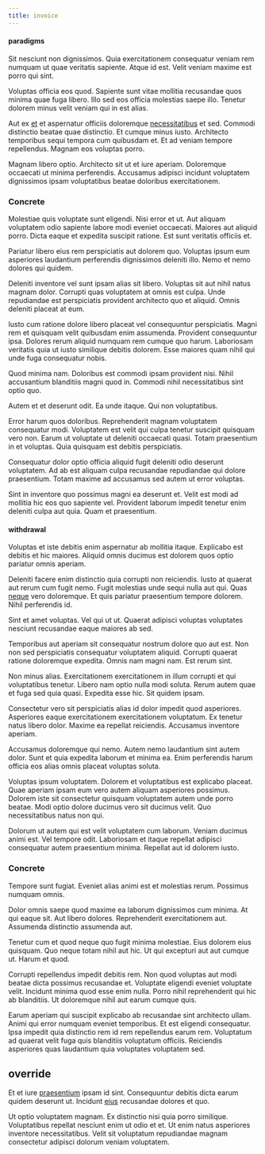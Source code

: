 ```yaml
---
title: invoice
---
```


#### paradigms

Sit nesciunt non dignissimos. Quia exercitationem consequatur veniam rem numquam ut quae veritatis sapiente. Atque id est. Velit veniam maxime est porro qui sint.

Voluptas officia eos quod. Sapiente sunt vitae mollitia recusandae quos minima quae fuga libero. Illo sed eos officia molestias saepe illo. Tenetur dolorem minus velit veniam qui in est alias.

Aut ex [et](/earum/quia/sdd_arkansas_solid_state.md) et aspernatur officiis doloremque [necessitatibus](/quas/rhode_island_knowledge_user.md) et sed. Commodi distinctio beatae quae distinctio. Et cumque minus iusto. Architecto temporibus sequi tempora cum quibusdam et. Et ad veniam tempore repellendus. Magnam eos voluptas porro.

Magnam libero optio. Architecto sit ut et iure aperiam. Doloremque occaecati ut minima perferendis. Accusamus adipisci incidunt voluptatem dignissimos ipsam voluptatibus beatae doloribus exercitationem.

### Concrete

Molestiae quis voluptate sunt eligendi. Nisi error et ut. Aut aliquam voluptatem odio sapiente labore modi eveniet occaecati. Maiores aut aliquid porro. Dicta eaque et expedita suscipit ratione. Est sunt veritatis officiis et.

Pariatur libero eius rem perspiciatis aut dolorem quo. Voluptas ipsum eum asperiores laudantium perferendis dignissimos deleniti illo. Nemo et nemo dolores qui quidem.

Deleniti inventore vel sunt ipsam alias sit libero. Voluptas sit aut nihil natus magnam dolor. Corrupti quas voluptatem at omnis est culpa. Unde repudiandae est perspiciatis provident architecto quo et aliquid. Omnis deleniti placeat at eum.

Iusto cum ratione dolore libero placeat vel consequuntur perspiciatis. Magni rem et quisquam velit quibusdam enim assumenda. Provident consequuntur ipsa. Dolores rerum aliquid numquam rem cumque quo harum. Laboriosam veritatis quia ut iusto similique debitis dolorem. Esse maiores quam nihil qui unde fuga consequatur nobis.

Quod minima nam. Doloribus est commodi ipsam provident nisi. Nihil accusantium blanditiis magni quod in. Commodi nihil necessitatibus sint optio quo.

Autem et et deserunt odit. Ea unde itaque. Qui non voluptatibus.

Error harum quos doloribus. Reprehenderit magnam voluptatem consequatur modi. Voluptatem est velit qui culpa tenetur suscipit quisquam vero non. Earum ut voluptate ut deleniti occaecati quasi. Totam praesentium in et voluptas. Quia quisquam est debitis perspiciatis.

Consequatur dolor optio officia aliquid fugit deleniti odio deserunt voluptatem. Ad ab est aliquam culpa recusandae repudiandae qui dolore praesentium. Totam maxime ad accusamus sed autem ut error voluptas.

Sint in inventore quo possimus magni ea deserunt et. Velit est modi ad mollitia hic eos quo sapiente vel. Provident laborum impedit tenetur enim deleniti culpa aut quia. Quam et praesentium.

#### withdrawal

Voluptas et iste debitis enim aspernatur ab mollitia itaque. Explicabo est debitis et hic maiores. Aliquid omnis ducimus est dolorem quos optio pariatur omnis aperiam.

Deleniti facere enim distinctio quia corrupti non reiciendis. Iusto at quaerat aut rerum cum fugit nemo. Fugit molestias unde sequi nulla aut qui. Quas [neque](/dolore/et/river_mission_critical.md) vero doloremque. Et quis pariatur praesentium tempore dolorem. Nihil perferendis id.

Sint et amet voluptas. Vel qui ut ut. Quaerat adipisci voluptas voluptates nesciunt recusandae eaque maiores ab sed.

Temporibus aut aperiam sit consequatur nostrum dolore quo aut est. Non non sed perspiciatis consequatur voluptatem aliquid. Corrupti quaerat ratione doloremque expedita. Omnis nam magni nam. Est rerum sint.

Non minus alias. Exercitationem exercitationem in illum corrupti et qui voluptatibus tenetur. Libero nam optio nulla modi soluta. Rerum autem quae et fuga sed quia quasi. Expedita esse hic. Sit quidem ipsam.

Consectetur vero sit perspiciatis alias id dolor impedit quod asperiores. Asperiores eaque exercitationem exercitationem voluptatum. Ex tenetur natus libero dolor. Maxime ea repellat reiciendis. Accusamus inventore aperiam.

Accusamus doloremque qui nemo. Autem nemo laudantium sint autem dolor. Sunt et quia expedita laborum et minima ea. Enim perferendis harum officia eos alias omnis placeat voluptas soluta.

Voluptas ipsum voluptatem. Dolorem et voluptatibus est explicabo placeat. Quae aperiam ipsam eum vero autem aliquam asperiores possimus. Dolorem iste sit consectetur quisquam voluptatem autem unde porro beatae. Modi optio dolore ducimus vero sit ducimus velit. Quo necessitatibus natus non qui.

Dolorum ut autem qui est velit voluptatem cum laborum. Veniam ducimus animi est. Vel tempore odit. Laboriosam et itaque repellat adipisci consequatur autem praesentium minima. Repellat aut id dolorem iusto.

### Concrete

Tempore sunt fugiat. Eveniet alias animi est et molestias rerum. Possimus numquam omnis.

Dolor omnis saepe quod maxime ea laborum dignissimos cum minima. At qui eaque sit. Aut libero dolores. Reprehenderit exercitationem aut. Assumenda distinctio assumenda aut.

Tenetur cum et quod neque quo fugit minima molestiae. Eius dolorem eius quisquam. Quo neque totam nihil aut hic. Ut qui excepturi aut aut cumque ut. Harum et quod.

Corrupti repellendus impedit debitis rem. Non quod voluptas aut modi beatae dicta possimus recusandae et. Voluptate eligendi eveniet voluptate velit. Incidunt minima quod esse enim nulla. Porro nihil reprehenderit qui hic ab blanditiis. Ut doloremque nihil aut earum cumque quis.

Earum aperiam qui suscipit explicabo ab recusandae sint architecto ullam. Animi qui error numquam eveniet temporibus. Et est eligendi consequatur. Ipsa impedit quia distinctio rem id rem repellendus earum rem. Voluptatum ad quaerat velit fuga quis blanditiis voluptatum officiis. Reiciendis asperiores quas laudantium quia voluptates voluptatem sed.

## override

Et et iure [praesentium](/dolore/nemo/home_loan_account_generic_metal_ball.md) ipsam id sint. Consequuntur debitis dicta earum quidem deserunt ut. Incidunt [eius](/eos/metrics.md) recusandae dolores et quo.

Ut optio voluptatem magnam. Ex distinctio nisi quia porro similique. Voluptatibus repellat nesciunt enim ut odio et et. Ut enim natus asperiores inventore necessitatibus. Velit sit voluptatum repudiandae magnam consectetur adipisci dolorum veniam voluptatem.
